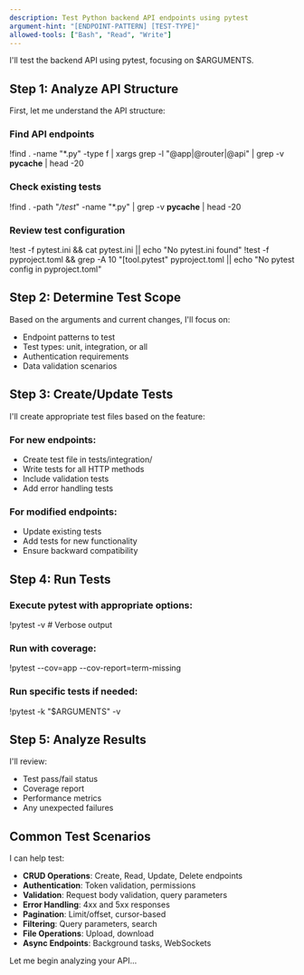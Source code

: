 ```yaml
---
description: Test Python backend API endpoints using pytest
argument-hint: "[ENDPOINT-PATTERN] [TEST-TYPE]"
allowed-tools: ["Bash", "Read", "Write"]
---
```


I'll test the backend API using pytest, focusing on $ARGUMENTS.

## Step 1: Analyze API Structure

First, let me understand the API structure:

### Find API endpoints
!find . -name "*.py" -type f | xargs grep -l "@app\|@router\|@api" | grep -v __pycache__ | head -20

### Check existing tests
!find . -path "*/test*" -name "*.py" | grep -v __pycache__ | head -20

### Review test configuration
!test -f pytest.ini && cat pytest.ini || echo "No pytest.ini found"
!test -f pyproject.toml && grep -A 10 "\[tool.pytest" pyproject.toml || echo "No pytest config in pyproject.toml"

## Step 2: Determine Test Scope

Based on the arguments and current changes, I'll focus on:
- Endpoint patterns to test
- Test types: unit, integration, or all
- Authentication requirements
- Data validation scenarios

## Step 3: Create/Update Tests

I'll create appropriate test files based on the feature:

### For new endpoints:
- Create test file in tests/integration/
- Write tests for all HTTP methods
- Include validation tests
- Add error handling tests

### For modified endpoints:
- Update existing tests
- Add tests for new functionality
- Ensure backward compatibility

## Step 4: Run Tests

### Execute pytest with appropriate options:
!pytest -v  # Verbose output

### Run with coverage:
!pytest --cov=app --cov-report=term-missing

### Run specific tests if needed:
!pytest -k "$ARGUMENTS" -v

## Step 5: Analyze Results

I'll review:
- Test pass/fail status
- Coverage report
- Performance metrics
- Any unexpected failures

## Common Test Scenarios

I can help test:
- **CRUD Operations**: Create, Read, Update, Delete endpoints
- **Authentication**: Token validation, permissions
- **Validation**: Request body validation, query parameters
- **Error Handling**: 4xx and 5xx responses
- **Pagination**: Limit/offset, cursor-based
- **Filtering**: Query parameters, search
- **File Operations**: Upload, download
- **Async Endpoints**: Background tasks, WebSockets

Let me begin analyzing your API...